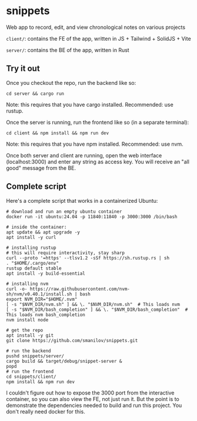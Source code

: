 # snippets
Web app to record, edit, and view chronological notes on various projects

`client/`: contains the FE of the app, written in JS + Tailwind + SolidJS + Vite

`server/`: contains the BE of the app, written in Rust

## Try it out

Once you checkout the repo, run the backend like so:

```
cd server && cargo run
```

Note: this requires that you have cargo installed. Recommended: use rustup.

Once the server is running, run the frontend like so (in a separate terminal):

```
cd client && npm install && npm run dev
```

Note: this requires that you have npm installed. Recommended: use nvm.

Once both server and client are running, open the web interface (localhost:3000)
and enter any string as access key. You will receive an "all good" message from
the BE.

## Complete script

Here's a complete script that works in a containerized Ubuntu:

```
# download and run an empty ubuntu container
docker run -it ubuntu:24.04 -p 11840:11840 -p 3000:3000 /bin/bash

# inside the container:
apt update && apt upgrade -y
apt install -y curl

# installing rustup
# this will require interactivity, stay sharp
curl --proto '=https' --tlsv1.2 -sSf https://sh.rustup.rs | sh
. "$HOME/.cargo/env"
rustup default stable
apt install -y build-essential

# installing nvm
curl -o- https://raw.githubusercontent.com/nvm-sh/nvm/v0.40.1/install.sh | bash
export NVM_DIR="$HOME/.nvm"
[ -s "$NVM_DIR/nvm.sh" ] && \. "$NVM_DIR/nvm.sh"  # This loads nvm
[ -s "$NVM_DIR/bash_completion" ] && \. "$NVM_DIR/bash_completion"  # This loads nvm bash_completion
nvm install node

# get the repo
apt install -y git
git clone https://github.com/smanilov/snippets.git

# run the backend
pushd snippets/server/
cargo build && target/debug/snippet-server &
popd
# run the frontend
cd snippets/client/
npm install && npm run dev
```

I couldn't figure out how to expose the 3000 port from the interactive
container, so you can also view the FE, not just run it. But the point is to
demonstrate the dependencies needed to build and run this project. You don't
really need docker for this.
